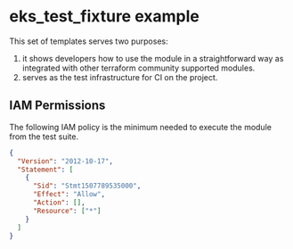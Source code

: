 # eks_test_fixture example

This set of templates serves two purposes:

1.  it shows developers how to use the module in a straightforward way as integrated with other terraform community supported modules.
1.  serves as the test infrastructure for CI on the project.

## IAM Permissions

The following IAM policy is the minimum needed to execute the module from the test suite.

```json
{
  "Version": "2012-10-17",
  "Statement": [
    {
      "Sid": "Stmt1507789535000",
      "Effect": "Allow",
      "Action": [],
      "Resource": ["*"]
    }
  ]
}
```

